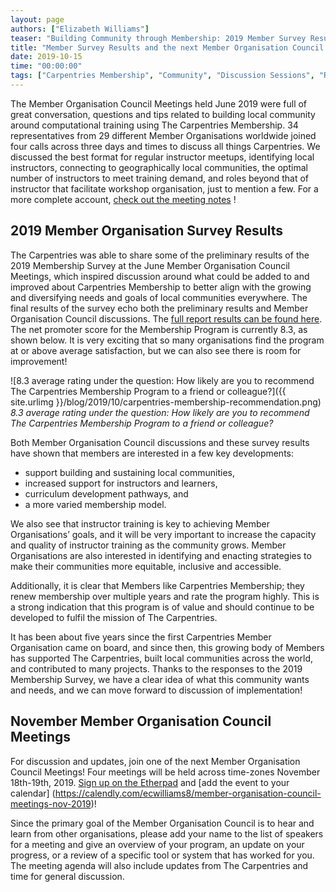 ```yaml
---
layout: page
authors: ["Elizabeth Williams"]
teaser: "Building Community through Membership: 2019 Member Survey Results and Member Organisation Council Meetings"
title: "Member Survey Results and the next Member Organisation Council Meetings"
date: 2019-10-15
time: "00:00:00"
tags: ["Carpentries Membership", "Community", "Discussion Sessions", "Reports"]
---
```


The Member Organisation Council Meetings held June 2019 were full of great conversation, questions and tips related to building local community around computational training using The Carpentries Membership. 34 representatives from 29 different Member Organisations worldwide joined four calls across three days and times to discuss all things Carpentries. We discussed the best format for regular instructor meetups, identifying local instructors, connecting to geographically local communities, the optimal number of instructors to meet training demand, and roles beyond that of instructor that facilitate workshop organisation, just to mention a few. For a more complete account, [check out the meeting notes](https://pad.carpentries.org/membership-council) !


## 2019 Member Organisation Survey Results

The Carpentries was able to share some of the preliminary results of the 2019 Membership Survey at the June Member Organisation Council Meetings, which inspired discussion around what could be added to and improved about Carpentries Membership to better align with the growing and diversifying needs and goals of local communities everywhere. The final results of the survey echo both the preliminary results and Member Organisation Council discussions. The [full report results can be found here](https://carpentries.typeform.com/report/hjtqBI/S6aAYIyLhhrkcIsq). The net promoter score for the Membership Program is currently 8.3, as shown below. It is very exciting that so many organisations find the program at or above average satisfaction, but we can also see there is room for improvement!

![8.3 average rating under the question: How likely are you to recommend The Carpentries Membership Program to a friend or colleague?]({{ site.urlimg }}/blog/2019/10/carpentries-membership-recommendation.png)
_8.3 average rating under the question: How likely are you to recommend The Carpentries Membership Program to a friend or colleague?_

Both Member Organisation Council discussions and these survey results have shown that members are interested in a few key developments: 
* support building and sustaining local communities,
* increased support for instructors and learners, 
* curriculum development pathways, and 
* a more varied membership model. 

We also see that instructor training is key to achieving Member Organisations’ goals, and it will be very important to increase the capacity and quality of instructor training as the community grows. Member Organisations are also  interested in identifying and enacting strategies to make their communities more equitable, inclusive and accessible. 

Additionally, it is clear that Members like Carpentries Membership; they renew membership over multiple years and rate the program highly. This is a strong indication that this program is of value and should continue to be developed to fulfil the mission of The Carpentries.

It has been about five years since the first Carpentries Member Organisation came on board, and since then, this growing body of Members has supported The Carpentries, built local communities across the world, and contributed to many projects. Thanks to the responses to the 2019 Membership Survey, we have a clear idea of what this community wants and needs, and we can move forward to discussion of implementation! 

## November Member Organisation Council Meetings

For discussion and updates, join one of the next Member Organisation Council Meetings! Four meetings will be held across time-zones November 18th-19th, 2019. [Sign up on the Etherpad](https://pad.carpentries.org/membership-council) and [add the event to your calendar] (https://calendly.com/ecwilliams8/member-organisation-council-meetings-nov-2019)! 

Since the primary goal of the Member Organisation Council is to hear and learn from other organisations, please add your name to the list of speakers for a meeting and give an overview of your program, an update on your progress, or a review of a specific tool or system that has worked for you. The meeting agenda will also include updates from The Carpentries and time for general discussion. 
